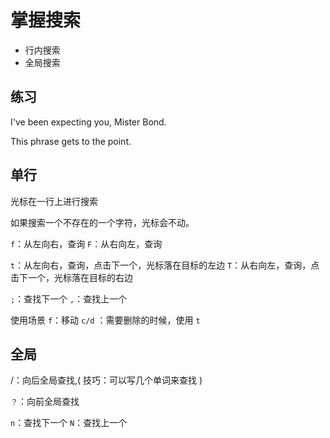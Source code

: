 # 掌握搜索

- 行内搜索
- 全局搜索

## 练习

I've been expecting you, Mister Bond.


This phrase gets to the point.


## 单行

光标在一行上进行搜索

如果搜索一个不存在的一个字符，光标会不动。

`f`：从左向右，查询
`F`：从右向左，查询

`t`：从左向右，查询，点击下一个，光标落在目标的左边
`T`：从右向左，查询，点击下一个，光标落在目标的右边

`;`：查找下一个
`,`：查找上一个


使用场景
`f`：移动
`c/d` ：需要删除的时候，使用 `t`

## 全局

/：向后全局查找,( 技巧：可以写几个单词来查找 )

`？`：向前全局查找


`n`：查找下一个
`N`：查找上一个